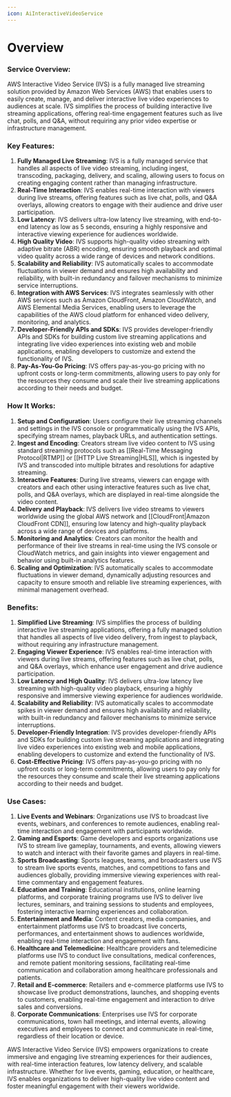 ```yaml
---
icon: AiInteractiveVideoService
---
```

# Overview

### Service Overview:

AWS Interactive Video Service (IVS) is a fully managed live streaming solution provided by Amazon Web Services (AWS) that enables users to easily create, manage, and deliver interactive live video experiences to audiences at scale. IVS simplifies the process of building interactive live streaming applications, offering real-time engagement features such as live chat, polls, and Q&A, without requiring any prior video expertise or infrastructure management.

### Key Features:

1. **Fully Managed Live Streaming**: IVS is a fully managed service that handles all aspects of live video streaming, including ingest, transcoding, packaging, delivery, and scaling, allowing users to focus on creating engaging content rather than managing infrastructure.
2. **Real-Time Interaction**: IVS enables real-time interaction with viewers during live streams, offering features such as live chat, polls, and Q&A overlays, allowing creators to engage with their audience and drive user participation.
3. **Low Latency**: IVS delivers ultra-low latency live streaming, with end-to-end latency as low as 5 seconds, ensuring a highly responsive and interactive viewing experience for audiences worldwide.
4. **High Quality Video**: IVS supports high-quality video streaming with adaptive bitrate (ABR) encoding, ensuring smooth playback and optimal video quality across a wide range of devices and network conditions.
5. **Scalability and Reliability**: IVS automatically scales to accommodate fluctuations in viewer demand and ensures high availability and reliability, with built-in redundancy and failover mechanisms to minimize service interruptions.
6. **Integration with AWS Services**: IVS integrates seamlessly with other AWS services such as Amazon CloudFront, Amazon CloudWatch, and AWS Elemental Media Services, enabling users to leverage the capabilities of the AWS cloud platform for enhanced video delivery, monitoring, and analytics.
7. **Developer-Friendly APIs and SDKs**: IVS provides developer-friendly APIs and SDKs for building custom live streaming applications and integrating live video experiences into existing web and mobile applications, enabling developers to customize and extend the functionality of IVS.
8. **Pay-As-You-Go Pricing**: IVS offers pay-as-you-go pricing with no upfront costs or long-term commitments, allowing users to pay only for the resources they consume and scale their live streaming applications according to their needs and budget.

### How It Works:

1. **Setup and Configuration**: Users configure their live streaming channels and settings in the IVS console or programmatically using the IVS APIs, specifying stream names, playback URLs, and authentication settings.
2. **Ingest and Encoding**: Creators stream live video content to IVS using standard streaming protocols such as [[Real-Time Messaging Protocol|RTMP]] or [[HTTP Live Streaming|HLS]], which is ingested by IVS and transcoded into multiple bitrates and resolutions for adaptive streaming.
3. **Interactive Features**: During live streams, viewers can engage with creators and each other using interactive features such as live chat, polls, and Q&A overlays, which are displayed in real-time alongside the video content.
4. **Delivery and Playback**: IVS delivers live video streams to viewers worldwide using the global AWS network and [[CloudFront|Amazon CloudFront CDN]], ensuring low latency and high-quality playback across a wide range of devices and platforms.
5. **Monitoring and Analytics**: Creators can monitor the health and performance of their live streams in real-time using the IVS console or CloudWatch metrics, and gain insights into viewer engagement and behavior using built-in analytics features.
6. **Scaling and Optimization**: IVS automatically scales to accommodate fluctuations in viewer demand, dynamically adjusting resources and capacity to ensure smooth and reliable live streaming experiences, with minimal management overhead.

### Benefits:

1. **Simplified Live Streaming**: IVS simplifies the process of building interactive live streaming applications, offering a fully managed solution that handles all aspects of live video delivery, from ingest to playback, without requiring any infrastructure management.
2. **Engaging Viewer Experience**: IVS enables real-time interaction with viewers during live streams, offering features such as live chat, polls, and Q&A overlays, which enhance user engagement and drive audience participation.
3. **Low Latency and High Quality**: IVS delivers ultra-low latency live streaming with high-quality video playback, ensuring a highly responsive and immersive viewing experience for audiences worldwide.
4. **Scalability and Reliability**: IVS automatically scales to accommodate spikes in viewer demand and ensures high availability and reliability, with built-in redundancy and failover mechanisms to minimize service interruptions.
5. **Developer-Friendly Integration**: IVS provides developer-friendly APIs and SDKs for building custom live streaming applications and integrating live video experiences into existing web and mobile applications, enabling developers to customize and extend the functionality of IVS.
6. **Cost-Effective Pricing**: IVS offers pay-as-you-go pricing with no upfront costs or long-term commitments, allowing users to pay only for the resources they consume and scale their live streaming applications according to their needs and budget.

### Use Cases:

1. **Live Events and Webinars**: Organizations use IVS to broadcast live events, webinars, and conferences to remote audiences, enabling real-time interaction and engagement with participants worldwide.
2. **Gaming and Esports**: Game developers and esports organizations use IVS to stream live gameplay, tournaments, and events, allowing viewers to watch and interact with their favorite games and players in real-time.
3. **Sports Broadcasting**: Sports leagues, teams, and broadcasters use IVS to stream live sports events, matches, and competitions to fans and audiences globally, providing immersive viewing experiences with real-time commentary and engagement features. 
4. **Education and Training**: Educational institutions, online learning platforms, and corporate training programs use IVS to deliver live lectures, seminars, and training sessions to students and employees, fostering interactive learning experiences and collaboration.
5. **Entertainment and Media**: Content creators, media companies, and entertainment platforms use IVS to broadcast live concerts, performances, and entertainment shows to audiences worldwide, enabling real-time interaction and engagement with fans.
6. **Healthcare and Telemedicine**: Healthcare providers and telemedicine platforms use IVS to conduct live consultations, medical conferences, and remote patient monitoring sessions, facilitating real-time communication and collaboration among healthcare professionals and patients.
7. **Retail and E-commerce**: Retailers and e-commerce platforms use IVS to showcase live product demonstrations, launches, and shopping events to customers, enabling real-time engagement and interaction to drive sales and conversions.
8. **Corporate Communications**: Enterprises use IVS for corporate communications, town hall meetings, and internal events, allowing executives and employees to connect and communicate in real-time, regardless of their location or device.

AWS Interactive Video Service (IVS) empowers organizations to create immersive and engaging live streaming experiences for their audiences, with real-time interaction features, low latency delivery, and scalable infrastructure. Whether for live events, gaming, education, or healthcare, IVS enables organizations to deliver high-quality live video content and foster meaningful engagement with their viewers worldwide.

